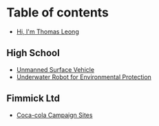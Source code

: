 # Table of contents

* [Hi, I'm Thomas Leong](README.md)

## High School

* [Unmanned Surface Vehicle](high-school/usv.md)
* [Underwater Robot for Environmental Protection](high-school/rov.md)

## Fimmick Ltd

* [Coca-cola Campaign Sites](fimmick-ltd/coca-cola-campaign-sites.md)

